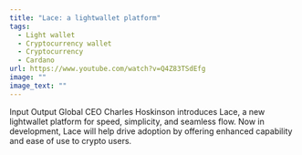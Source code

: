 ```yaml
---
title: "Lace: a lightwallet platform"
tags:
  - Light wallet
  - Cryptocurrency wallet
  - Cryptocurrency
  - Cardano
url: https://www.youtube.com/watch?v=Q4Z83TSdEfg
image: ""
image_text: ""
---
```


Input Output Global CEO Charles Hoskinson introduces Lace, a new lightwallet platform for speed, simplicity, and seamless flow. Now in development, Lace will help drive adoption by offering enhanced capability and ease of use to crypto users.
